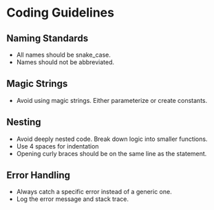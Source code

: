 # Coding Guidelines

## Naming Standards
- All names should be snake_case.
- Names should not be abbreviated.

## Magic Strings
- Avoid using magic strings. Either parameterize or create constants.

## Nesting
- Avoid deeply nested code. Break down logic into smaller functions.
- Use 4 spaces for indentation
- Opening curly braces should be on the same line as the statement.

## Error Handling
- Always catch a specific error instead of a generic one.
- Log the error message and stack trace.
